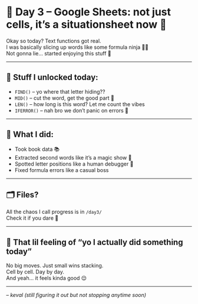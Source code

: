 # 📅 Day 3 – Google Sheets: not just cells, it’s a situationsheet now 😤

Okay so today? Text functions got real.  
I was basically slicing up words like some formula ninja 🥷📄  
Not gonna lie... started enjoying this stuff 👀

---

## 🧠 Stuff I unlocked today:

- `FIND()` – yo where that letter hiding??  
- `MID()` – cut the word, get the good part 🍕  
- `LEN()` – how long is this word? Let me count the vibes  
- `IFERROR()` – nah bro we don’t panic on errors 🙅

---

## 🧪 What I did:

- Took book data 📚  
- Extracted second words like it’s a magic show 🎩  
- Spotted letter positions like a human debugger 🧠  
- Fixed formula errors like a casual boss

---

## 🗂️ Files?

All the chaos I call progress is in `/day3/`  
Check it if you dare 😤

---

## 🧃 That lil feeling of “yo I actually did something today”

No big moves. Just small wins stacking.  
Cell by cell. Day by day.  
And yeah… it feels kinda good 😌

---

*– keval (still figuring it out but not stopping anytime soon)*
